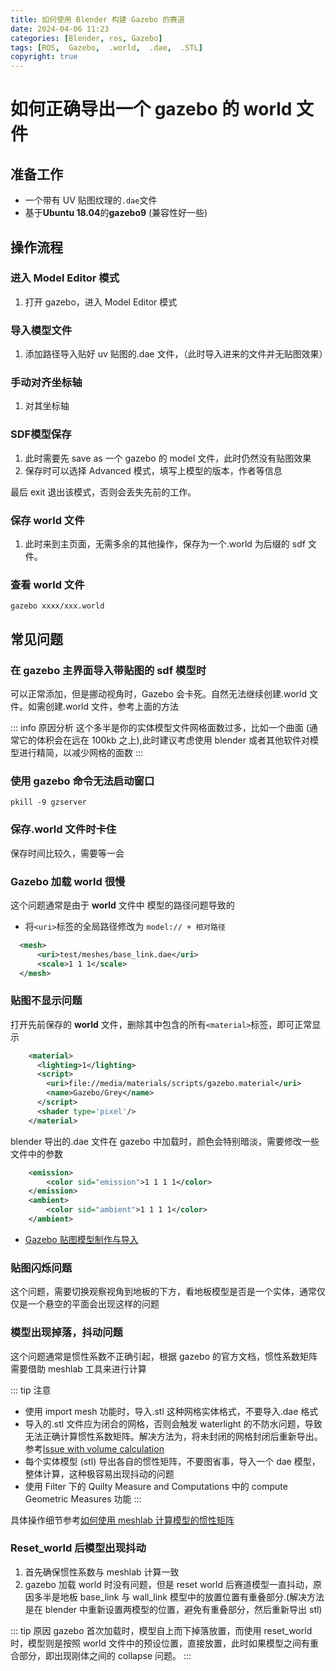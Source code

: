 ```yaml
---
title: 如何使用 Blender 构建 Gazebo 的赛道
date: 2024-04-06 11:23
categories: [Blender, ros, Gazebo]
tags: [ROS,  Gazebo,  .world,  .dae,  .STL]
copyright: true
---
```


# 如何正确导出一个 gazebo 的 world 文件

## 准备工作

- 一个带有 UV 贴图纹理的`.dae`文件
- 基于**Ubuntu 18.04**的**gazebo9** (兼容性好一些)

## 操作流程

### 进入 Model Editor 模式

1. 打开 gazebo，进入 Model Editor 模式

### 导入模型文件

1. 添加路径导入贴好 uv 贴图的.dae 文件，（此时导入进来的文件并无贴图效果）

### 手动对齐坐标轴

1. 对其坐标轴

### **SDF**模型保存

1. 此时需要先 save as 一个 gazebo 的 model 文件，此时仍然没有贴图效果
2. 保存时可以选择 Advanced 模式，填写上模型的版本，作者等信息

最后 exit 退出该模式，否则会丢失先前的工作。

### 保存 world 文件

1. 此时来到主页面，无需多余的其他操作，保存为一个.world 为后缀的 sdf 文件。

### 查看 world 文件

```shell
gazebo xxxx/xxx.world
```

## 常见问题

### 在 gazebo 主界面导入带贴图的 sdf 模型时

可以正常添加，但是挪动视角时，Gazebo 会卡死。自然无法继续创建.world 文件。如需创建.world 文件，参考上面的方法

::: info 原因分析
这个多半是你的实体模型文件网格面数过多，比如一个曲面 (通常它的体积会在远在 100kb 之上),此时建议考虑使用 blender 或者其他软件对模型进行精简，以减少网格的面数
:::

### 使用 gazebo 命令无法启动窗口

```shell
pkill -9 gzserver
```

### 保存.world 文件时卡住

保存时间比较久，需要等一会



### Gazebo 加载 world 很慢

这个问题通常是由于 **world** 文件中 模型的路径问题导致的

- 将`<uri>`标签的全局路径修改为 `model:// + 相对路径`

```xml
  <mesh>
      <uri>test/meshes/base_link.dae</uri>
      <scale>1 1 1</scale>
  </mesh>
```

### 贴图不显示问题

打开先前保存的 **world** 文件，删除其中包含的所有`<material>`标签，即可正常显示

```xml
    <material>
      <lighting>1</lighting>
      <script>
        <uri>file://media/materials/scripts/gazebo.material</uri>
        <name>Gazebo/Grey</name>
      </script>
      <shader type='pixel'/>
    </material>
```



blender 导出的.dae 文件在 gazebo 中加载时，颜色会特别暗淡，需要修改一些文件中的参数

```xml
    <emission>
        <color sid="emission">1 1 1 1</color>
    </emission>
    <ambient>
        <color sid="ambient">1 1 1 1</color>
    </ambient>
```

- [Gazebo 贴图模型制作与导入](https://zhuanlan.zhihu.com/p/454908515)



### 贴图闪烁问题

这个问题，需要切换观察视角到地板的下方，看地板模型是否是一个实体，通常仅仅是一个悬空的平面会出现这样的问题


### 模型出现掉落，抖动问题

这个问题通常是惯性系数不正确引起，根据 gazebo 的官方文档，惯性系数矩阵需要借助 meshlab 工具来进行计算


::: tip 注意
- 使用 import mesh 功能时，导入.stl 这种网格实体格式，不要导入.dae 格式
- 导入的.stl 文件应为闭合的网格，否则会触发 waterlight 的不防水问题，导致无法正确计算惯性系数矩阵。解决方法为，将未封闭的网格封闭后重新导出。参考[Issue with volume calculation](https://stackoverflow.com/questions/45685571/issue-with-volume-calculation)
- 每个实体模型 (stl) 导出各自的惯性矩阵，不要图省事，导入一个 dae 模型，整体计算，这种极容易出现抖动的问题
- 使用 Filter 下的 Quilty Measure and Computations 中的 compute Geometric Measures 功能
:::

具体操作细节参考[如何使用 meshlab 计算模型的惯性矩阵](../../04/13/How_to_calc_inertia_matrix_of_model_with_meshlab.md)



### Reset_world 后模型出现抖动

1. 首先确保惯性系数与 meshlab 计算一致
2. gazebo 加载 world 时没有问题，但是 reset world 后赛道模型一直抖动，原因多半是地板 base_link 与 wall_link 模型中的放置位置有重叠部分.(解决方法是在 blender 中重新设置两模型的位置，避免有重叠部分，然后重新导出 stl)

::: tip 原因
gazebo 首次加载时，模型自上而下掉落放置，而使用 reset_world 时，模型则是按照 world 文件中的预设位置，直接放置，此时如果模型之间有重合部分，即出现刚体之间的 collapse 问题。
:::